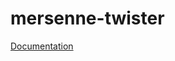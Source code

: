 mersenne-twister
================

[Documentation](http://kokakiwi.github.io/rust-mersenne-twister/doc/mersenne-twister/index.html)
